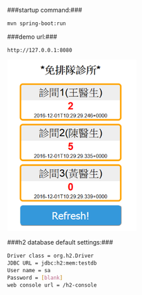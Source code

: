 ###startup command:###
```bash
mvn spring-boot:run
```

###demo url:###
```bash
http://127.0.0.1:8080
```
<img src="docs/images/demo.png" width="300">

###h2 database default settings:###
```bash
Driver class = org.h2.Driver
JDBC URL = jdbc:h2:mem:testdb
User name = sa
Password = [blank]
web console url = /h2-console
```
